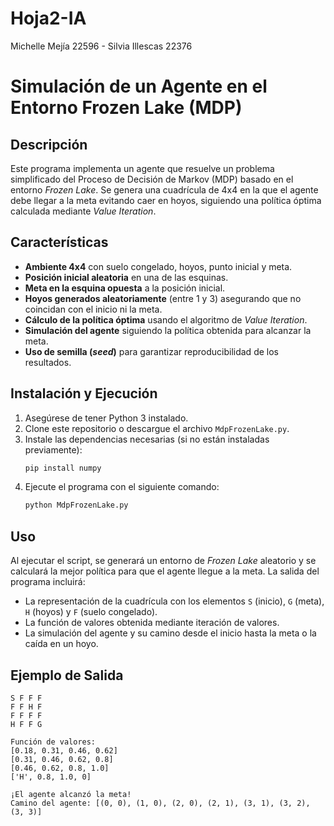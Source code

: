 # Hoja2-IA
Michelle Mejía 22596 - Silvia Illescas 22376

# Simulación de un Agente en el Entorno Frozen Lake (MDP)

## Descripción
Este programa implementa un agente que resuelve un problema simplificado del Proceso de Decisión de Markov (MDP) basado en el entorno *Frozen Lake*. Se genera una cuadrícula de 4x4 en la que el agente debe llegar a la meta evitando caer en hoyos, siguiendo una política óptima calculada mediante *Value Iteration*.

## Características
- **Ambiente 4x4** con suelo congelado, hoyos, punto inicial y meta.
- **Posición inicial aleatoria** en una de las esquinas.
- **Meta en la esquina opuesta** a la posición inicial.
- **Hoyos generados aleatoriamente** (entre 1 y 3) asegurando que no coincidan con el inicio ni la meta.
- **Cálculo de la política óptima** usando el algoritmo de *Value Iteration*.
- **Simulación del agente** siguiendo la política obtenida para alcanzar la meta.
- **Uso de semilla (*seed*)** para garantizar reproducibilidad de los resultados.

## Instalación y Ejecución
1. Asegúrese de tener Python 3 instalado.
2. Clone este repositorio o descargue el archivo `MdpFrozenLake.py`.
3. Instale las dependencias necesarias (si no están instaladas previamente):
   ```bash
   pip install numpy
   ```
4. Ejecute el programa con el siguiente comando:
   ```bash
   python MdpFrozenLake.py
   ```

## Uso
Al ejecutar el script, se generará un entorno de *Frozen Lake* aleatorio y se calculará la mejor política para que el agente llegue a la meta. La salida del programa incluirá:
- La representación de la cuadrícula con los elementos `S` (inicio), `G` (meta), `H` (hoyos) y `F` (suelo congelado).
- La función de valores obtenida mediante iteración de valores.
- La simulación del agente y su camino desde el inicio hasta la meta o la caída en un hoyo.

## Ejemplo de Salida
```
S F F F
F F H F
F F F F
H F F G

Función de valores:
[0.18, 0.31, 0.46, 0.62]
[0.31, 0.46, 0.62, 0.8]
[0.46, 0.62, 0.8, 1.0]
['H', 0.8, 1.0, 0]

¡El agente alcanzó la meta!
Camino del agente: [(0, 0), (1, 0), (2, 0), (2, 1), (3, 1), (3, 2), (3, 3)]
```
